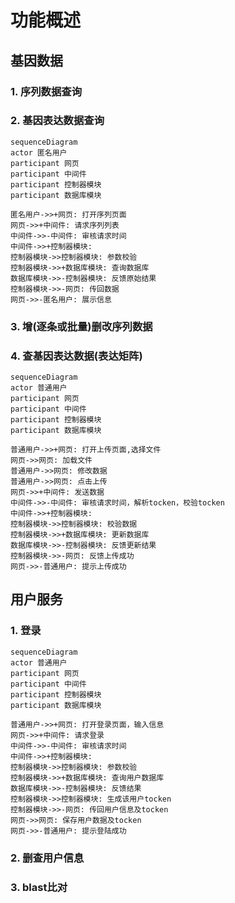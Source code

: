 # 功能概述

## 基因数据
  
### 1. 序列数据查询
### 2. 基因表达数据查询

```mermaid
sequenceDiagram
actor 匿名用户
participant 网页
participant 中间件
participant 控制器模块
participant 数据库模块

匿名用户->>+网页: 打开序列页面
网页->>+中间件: 请求序列列表
中间件->>-中间件: 审核请求时间
中间件->>+控制器模块: 
控制器模块->>控制器模块: 参数校验
控制器模块->>+数据库模块: 查询数据库
数据库模块->>-控制器模块: 反馈原始结果
控制器模块->>-网页: 传回数据
网页->>-匿名用户: 展示信息

```
  
### 3. 增(逐条或批量)删改序列数据
### 4. 查基因表达数据(表达矩阵)

```mermaid
sequenceDiagram
actor 普通用户
participant 网页
participant 中间件
participant 控制器模块
participant 数据库模块

普通用户->>+网页: 打开上传页面,选择文件
网页->>网页: 加载文件
普通用户->>网页: 修改数据
普通用户->>网页: 点击上传
网页->>+中间件: 发送数据
中间件->>-中间件: 审核请求时间，解析tocken，校验tocken
中间件->>+控制器模块: 
控制器模块->>控制器模块: 校验数据
控制器模块->>+数据库模块: 更新数据库
数据库模块->>-控制器模块: 反馈更新结果
控制器模块->>-网页: 反馈上传成功
网页->>-普通用户: 提示上传成功

```
  
## 用户服务
  
### 1. 登录

```mermaid
sequenceDiagram
actor 普通用户
participant 网页
participant 中间件
participant 控制器模块
participant 数据库模块

普通用户->>+网页: 打开登录页面，输入信息
网页->>+中间件: 请求登录
中间件->>-中间件: 审核请求时间
中间件->>+控制器模块: 
控制器模块->>控制器模块: 参数校验
控制器模块->>+数据库模块: 查询用户数据库
数据库模块->>-控制器模块: 反馈结果
控制器模块->>控制器模块: 生成该用户tocken
控制器模块->>-网页: 传回用户信息及tocken
网页->>网页: 保存用户数据及tocken
网页->>-普通用户: 提示登陆成功

```

### 2. 删查用户信息
> [注]: 普通用户仅可操作个人信息  
### 3. blast比对
